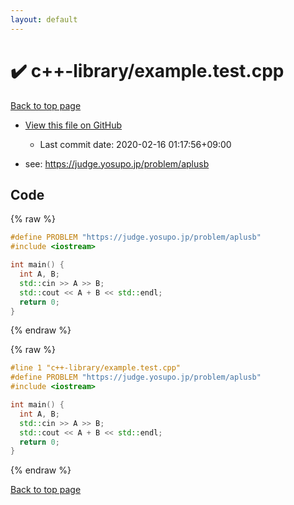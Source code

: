 ```yaml
---
layout: default
---
```


<!-- mathjax config similar to math.stackexchange -->
<script type="text/javascript" async
  src="https://cdnjs.cloudflare.com/ajax/libs/mathjax/2.7.5/MathJax.js?config=TeX-MML-AM_CHTML">
</script>
<script type="text/x-mathjax-config">
  MathJax.Hub.Config({
    TeX: { equationNumbers: { autoNumber: "AMS" }},
    tex2jax: {
      inlineMath: [ ['$','$'] ],
      processEscapes: true
    },
    "HTML-CSS": { matchFontHeight: false },
    displayAlign: "left",
    displayIndent: "2em"
  });
</script>

<script type="text/javascript" src="https://cdnjs.cloudflare.com/ajax/libs/jquery/3.4.1/jquery.min.js"></script>
<script src="https://cdn.jsdelivr.net/npm/jquery-balloon-js@1.1.2/jquery.balloon.min.js" integrity="sha256-ZEYs9VrgAeNuPvs15E39OsyOJaIkXEEt10fzxJ20+2I=" crossorigin="anonymous"></script>
<script type="text/javascript" src="../../assets/js/copy-button.js"></script>
<link rel="stylesheet" href="../../assets/css/copy-button.css" />


# :heavy_check_mark: c++-library/example.test.cpp

<a href="../../index.html">Back to top page</a>

* <a href="{{ site.github.repository_url }}/blob/master/c++-library/example.test.cpp">View this file on GitHub</a>
    - Last commit date: 2020-02-16 01:17:56+09:00


* see: <a href="https://judge.yosupo.jp/problem/aplusb">https://judge.yosupo.jp/problem/aplusb</a>


## Code

<a id="unbundled"></a>
{% raw %}
```cpp
#define PROBLEM "https://judge.yosupo.jp/problem/aplusb"
#include <iostream>

int main() {
  int A, B;
  std::cin >> A >> B;
  std::cout << A + B << std::endl;
  return 0;
}
```
{% endraw %}

<a id="bundled"></a>
{% raw %}
```cpp
#line 1 "c++-library/example.test.cpp"
#define PROBLEM "https://judge.yosupo.jp/problem/aplusb"
#include <iostream>

int main() {
  int A, B;
  std::cin >> A >> B;
  std::cout << A + B << std::endl;
  return 0;
}

```
{% endraw %}

<a href="../../index.html">Back to top page</a>

